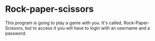 # Rock-paper-scissors
This program is going to play a game with you. It's called, Rock-Paper-Scissors, 
but to access it you will have to login with an username and a password.